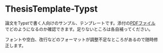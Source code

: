 # ThesisTemplate-Typst
論文をTypstで書く人向けのサンプル、テンプレートです。添付の[PDFファイル](https://github.com/OR-gatti/ThesisTemplate-Typst/blob/main/sample.pdf)でどのようになるのか確認できます。足りないところは各自補ってください。

フォントや空白、改行などのフォーマットが調整不足なところがあるので随時修正します。

